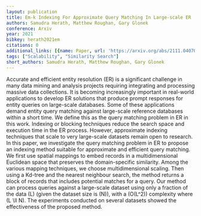 ```yaml
---
layout: publication
title: Em-k Indexing For Approximate Query Matching In Large-scale ER
authors: Samudra Herath, Matthew Roughan, Gary Glonek
conference: Arxiv
year: 2021
bibkey: herath2021em
citations: 0
additional_links: [{name: Paper, url: 'https://arxiv.org/abs/2111.04070'}]
tags: ["Scalability", "Similarity Search"]
short_authors: Samudra Herath, Matthew Roughan, Gary Glonek
---
```

Accurate and efficient entity resolution (ER) is a significant challenge in
many data mining and analysis projects requiring integrating and processing
massive data collections. It is becoming increasingly important in real-world
applications to develop ER solutions that produce prompt responses for entity
queries on large-scale databases. Some of these applications demand entity
query matching against large-scale reference databases within a short time. We
define this as the query matching problem in ER in this work. Indexing or
blocking techniques reduce the search space and execution time in the ER
process. However, approximate indexing techniques that scale to very
large-scale datasets remain open to research. In this paper, we investigate the
query matching problem in ER to propose an indexing method suitable for
approximate and efficient query matching.
  We first use spatial mappings to embed records in a multidimensional
Euclidean space that preserves the domain-specific similarity. Among the
various mapping techniques, we choose multidimensional scaling. Then using a
Kd-tree and the nearest neighbour search, the method returns a block of records
that includes potential matches for a query. Our method can process queries
against a large-scale dataset using only a fraction of the data \(L\) (given the
dataset size is \(N\)), with a \(O(L^2)\) complexity where \(L \ll N\). The
experiments conducted on several datasets showed the effectiveness of the
proposed method.
